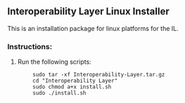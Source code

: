 ## Interoperability Layer Linux Installer

This is an installation package for linux platforms for the IL.

### Instructions:

1.  Run the following scripts:

```
        sudo tar -xf Interoperability-Layer.tar.gz
        cd "Interoperability Layer"
        sudo chmod a+x install.sh
        sudo ./install.sh
```
